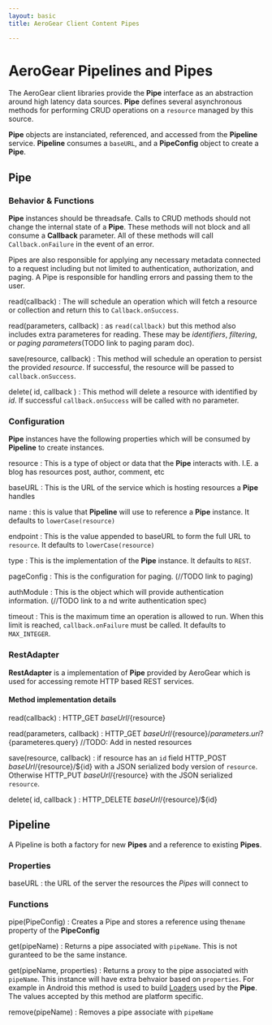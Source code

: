 ```yaml
---
layout: basic
title: AeroGear Client Content Pipes 

---
```


# AeroGear Pipelines and Pipes

The AeroGear client libraries provide the **Pipe** interface as an abstraction around high latency data sources.  **Pipe** defines several asynchronous methods for performing CRUD operations on a `resource` managed by this source.

**Pipe** objects are instanciated, referenced, and accessed from the **Pipeline** service.  **Pipeline** consumes a `baseURL`, and a **PipeConfig** object to create a **Pipe**.  

## Pipe 

### Behavior & Functions

**Pipe** instances should be threadsafe.  Calls to CRUD methods should not change the internal state of a **Pipe**.  These methods will not block and all consume a **Callback** parameter.  All of these methods will call `Callback.onFailure` in the event of an error.

Pipes are also responsible for applying any necessary metadata connected to a request including but not limited to authentication, authorization, and paging.  A Pipe is responsible for handling errors and passing them to the user.  

read(callback)
 : The will schedule an operation which will fetch a resource or collection and return this to `Callback.onSuccess`.

read(parameters, callback)
 : as `read(callback)` but this method also includes extra parameteres for reading.  These may be *identifiers*, *filtering*, or *paging parameters*(TODO link to paging param doc).

save(resource, callback)
 : This method will schedule an operation to persist the provided *resource*.  If successful, the resource will be passed to `callback.onSuccess`.

delete( id, callback )
 : This method will delete a resource with identified by *id*.  If successful `callback.onSuccess` will be called with no parameter.


### Configuration

**Pipe** instances have the following properties which will be consumed by **Pipeline** to create instances.

resource
 : This is a type of object or data that the **Pipe** interacts with.  I.E. a blog has resources post, author, comment, etc

baseURL
 : This is the URL of the service which is hosting resources a **Pipe** handles
    
name
 : this is value that **Pipeline** will use to reference a **Pipe** instance.  It defaults to `lowerCase(resource)`
    
endpoint
 : This is the value appended to baseURL to form the full URL to `resource`.   It defaults to `lowerCase(resource)`
    
type
 : This is the implementation of the **Pipe** instance.  It defaults to `REST`.

pageConfig
 : This is the configuration for paging.  (//TODO link to paging)

authModule
 : This is the object which will provide authentication information.  (//TODO link to a nd write authentication spec)

timeout 
 : This is the maximum time an operation is allowed to run.  When this limit is reached, `callback.onFailure` must be called.  It defaults to `MAX_INTEGER`.
 

### RestAdapter

**RestAdapter** is a implementation of **Pipe** provided by AeroGear which is used for accessing remote HTTP based REST services.

#### Method implementation details

read(callback)
 : HTTP_GET ${baseUrl}/${resource}

read(parameters, callback)
 : HTTP_GET ${baseUrl}/${resource}/${parameters.uri}?${parameteres.query} //TODO: Add in nested resources

save(resource, callback)
 : if resource has an `id` field HTTP_POST ${baseUrl}/${resource}/${id} with a JSON serialized body version of `resource`.  Otherwise HTTP_PUT ${baseUrl}/${resource} with the JSON serialized `resource`.

delete( id, callback )
 : HTTP_DELETE ${baseUrl}/${resource}/${id}

## Pipeline

A Pipeline is both a factory  for new **Pipes** and a reference to existing **Pipes**.

### Properties

baseURL
: the URL of the server the resources the *Pipes* will connect to

### Functions

pipe(PipeConfig)
: Creates a Pipe and stores a reference using the`name` property of the **PipeConfig**

get(pipeName)
: Returns a pipe associated with `pipeName`.  This is not guranteed to be the same instance.

get(pipeName, properties)
: Returns a proxy to the pipe associated with `pipeName`.  This instance will have extra behvaior based on `properties`.  For example in Android this method is used to build [Loaders](http://developer.android.com/guide/components/loaders.html) used by the **Pipe**.  The values accepted by this method are platform specific.

remove(pipeName)
: Removes a pipe associate with `pipeName`

